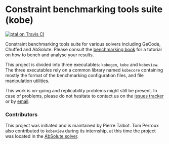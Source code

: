 # Constraint benchmarking tools suite (kobe)

[![ptal on Travis CI][travis-image]][travis]

[travis-image]: https://travis-ci.org/ptal/kobe.png?branch=master
[travis]: https://travis-ci.org/ptal/kobe

Constraint benchmarking tools suite for various solvers including GeCode, Chuffed and AbSolute.
Please consult the [benchmarking book](https://ptal.github.io/benchmarking.html) for a tutorial on how to bench and analyse your results.

This project is divided into three executables: `kobegen`, `kobe` and `kobeview`.
The three executables rely on a common library named `kobecore` containing mostly the format of the benchmarking configuration files, and file manipulation utilities.

This work is on-going and replicability problems might still be present.
In case of problems, please do not hesitate to contact us on the [issues tracker](https://github.com/ptal/kobe/issues) or by [email](mailto:pierre.talbot@univ-nantes.fr).

### Contributors

This project was initiated and is maintained by Pierre Talbot.
Tom Perroux also contributed to `kobeview` during its internship, at this time the project was located in the [AbSolute solver](https://github.com/ptal/AbSolute).
